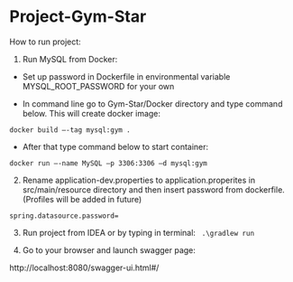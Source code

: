 # Project-Gym-Star
How to run project:
1.	Run MySQL from Docker:
-	Set up password in Dockerfile in environmental variable MYSQL_ROOT_PASSWORD for your own

-	In command line go to Gym-Star/Docker directory and type command below. This will create docker image:

`docker build –-tag mysql:gym .`

-	After that type command below to start container:

`docker run –-name MySQL –p 3306:3306 –d mysql:gym`


2.	Rename application-dev.properties to application.properites in src/main/resource directory and then insert password from dockerfile. 
(Profiles will be added in future)
	
  `spring.datasource.password=`

3.	Run project from IDEA or by typing in terminal:
 `
 .\gradlew run`
 
 4. Go to your browser and launch swagger page:
 
 http://localhost:8080/swagger-ui.html#/
 
